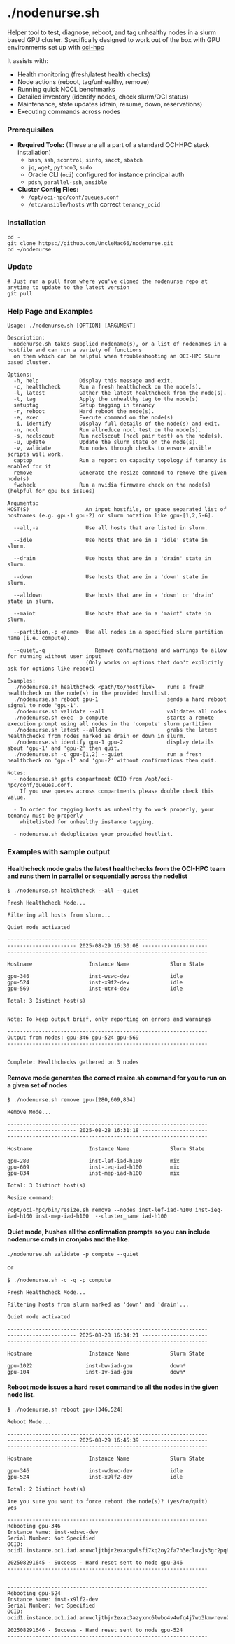 # ./nodenurse.sh

Helper tool to test, diagnose, reboot, and tag unhealthy nodes in a slurm based GPU cluster. Specifically designed to work out of the box with GPU environments set up with [oci-hpc](https://github.com/oracle-quickstart/oci-hpc)

 It assists with:
- Health monitoring (fresh/latest health checks)
- Node actions (reboot, tag/unhealthy, remove)
- Running quick NCCL benchmarks
- Detailed inventory (identify nodes, check slurm/OCI status)
- Maintenance, state updates (drain, resume, down, reservations)
- Executing commands across nodes

### Prerequisites

- **Required Tools:** 
(These are all a part of a standard OCI-HPC stack installation)
  - `bash`, `ssh`, `scontrol`, `sinfo`, `sacct`, `sbatch`
  - `jq`, `wget`, `python3`, `sudo`
  - Oracle CLI (`oci`) configured for instance principal auth
  - `pdsh`, `parallel-ssh`, `ansible`
- **Cluster Config Files:**
  - `/opt/oci-hpc/conf/queues.conf`
  - `/etc/ansible/hosts` with correct `tenancy_ocid`

### Installation

```
cd ~
git clone https://github.com/UncleMac66/nodenurse.git
cd ~/nodenurse
```
### Update

```
# Just run a pull from where you've cloned the nodenurse repo at anytime to update to the latest version
git pull
```

### Help Page and Examples

```
Usage: ./nodenurse.sh [OPTION] [ARGUMENT]

Description:
  nodenurse.sh takes supplied nodename(s), or a list of nodenames in a hostfile and can run a variety of functions
  on them which can be helpful when troubleshooting an OCI-HPC Slurm based cluster.

Options:
  -h, help             Display this message and exit.
  -c, healthcheck      Run a fresh healthcheck on the node(s).
  -l, latest           Gather the latest healthcheck from the node(s).
  -t, tag              Apply the unhealthy tag to the node(s)
  setuptag             Setup tagging in tenancy
  -r, reboot           Hard reboot the node(s).
  -e, exec             Execute command on the node(s)
  -i, identify         Display full details of the node(s) and exit.
  -n, nccl             Run allreduce nccl test on the node(s).
  -s, ncclscout        Run ncclscout (nccl pair test) on the node(s).
  -u, update           Update the slurm state on the node(s).
  -v, validate         Run nodes through checks to ensure ansible scripts will work.
  captop               Run a report on capacity topology if tenancy is enabled for it
  remove               Generate the resize command to remove the given node(s)
  fwcheck              Run a nvidia firmware check on the node(s) (helpful for gpu bus issues)

Arguments:
HOST(S)                  An input hostfile, or space separated list of hostnames (e.g. gpu-1 gpu-2) or slurm notation like gpu-[1,2,5-6].

  --all,-a               Use all hosts that are listed in slurm.

  --idle                 Use hosts that are in a 'idle' state in slurm.

  --drain                Use hosts that are in a 'drain' state in slurm.

  --down                 Use hosts that are in a 'down' state in slurm.

  --alldown              Use hosts that are in a 'down' or 'drain' state in slurm.

  --maint                Use hosts that are in a 'maint' state in slurm.

  --partition,-p <name>  Use all nodes in a specified slurm partition name (i.e. compute).

  --quiet,-q                Remove confirmations and warnings to allow for running without user input
                         (Only works on options that don't explicitly ask for options like reboot)

Examples:
  ./nodenurse.sh healthcheck <path/to/hostfile>    runs a fresh healthcheck on the node(s) in the provided hostlist.
  ./nodenurse.sh reboot gpu-1                      sends a hard reboot signal to node 'gpu-1'.
  ./nodenurse.sh validate --all                    validates all nodes
  ./nodenurse.sh exec -p compute                   starts a remote execution prompt using all nodes in the 'compute' slurm partition
  ./nodenurse.sh latest --alldown                  grabs the latest healthchecks from nodes marked as drain or down in slurm.
  ./nodenurse.sh identify gpu-1 gpu-2              display details about 'gpu-1' and 'gpu-2' then quit.
  ./nodenurse.sh -c gpu-[1,2] --quiet              run a fresh healthcheck on 'gpu-1' and 'gpu-2' without confirmations then quit.

Notes:
  - nodenurse.sh gets compartment OCID from /opt/oci-hpc/conf/queues.conf.
    If you use queues across compartments please double check this value.

  - In order for tagging hosts as unhealthy to work properly, your tenancy must be properly
    whitelisted for unhealthy instance tagging.

  - nodenurse.sh deduplicates your provided hostlist.
```

### Examples with sample output

#### Healthcheck mode grabs the latest healthchecks from the OCI-HPC team and runs them in parrallel or sequentially across the nodelist

```
$ ./nodenurse.sh healthcheck --all --quiet

Fresh Healthcheck Mode...

Filtering all hosts from slurm...

Quiet mode activated

----------------------------------------------------------------
---------------------- 2025-08-29 16:30:08 ---------------------
----------------------------------------------------------------

Hostname                  Instance Name             Slurm State

gpu-346                   inst-wswc-dev             idle
gpu-524                   inst-x9f2-dev             idle
gpu-569                   inst-utr4-dev             idle

Total: 3 Distinct host(s)


Note: To keep output brief, only reporting on errors and warnings

----------------------------------------------------------------
Output from nodes: gpu-346 gpu-524 gpu-569
----------------------------------------------------------------


Complete: Healthchecks gathered on 3 nodes
```

#### Remove mode generates the correct resize.sh command for you to run on a given set of nodes

```
$ ./nodenurse.sh remove gpu-[280,609,834]

Remove Mode...

----------------------------------------------------------------
---------------------- 2025-08-28 16:31:18 ---------------------
----------------------------------------------------------------

Hostname                  Instance Name             Slurm State

gpu-280                   inst-lef-iad-h100         mix
gpu-609                   inst-ieq-iad-h100         mix
gpu-834                   inst-mep-iad-h100         mix

Total: 3 Distinct host(s)

Resize command:

/opt/oci-hpc/bin/resize.sh remove --nodes inst-lef-iad-h100 inst-ieq-iad-h100 inst-mep-iad-h100  --cluster_name iad-h100
```

#### Quiet mode, hushes all the confirmation prompts so you can include nodenurse cmds in cronjobs and the like.

```
./nodenurse.sh validate -p compute --quiet 
```
or
```
$ ./nodenurse.sh -c -q -p compute

Fresh Healthcheck Mode...

Filtering hosts from slurm marked as 'down' and 'drain'...

Quiet mode activated

----------------------------------------------------------------
---------------------- 2025-08-28 16:34:21 ---------------------
----------------------------------------------------------------

Hostname                  Instance Name             Slurm State

gpu-1022                 inst-bw-iad-gpu            down*
gpu-104                  inst-1v-iad-gpu            down*
```

#### Reboot mode issues a hard reset command to all the nodes in the given node list.

```
$ ./nodenurse.sh reboot gpu-[346,524]

Reboot Mode...

----------------------------------------------------------------
---------------------- 2025-08-29 16:45:39 ---------------------
----------------------------------------------------------------

Hostname                  Instance Name             Slurm State

gpu-346                   inst-wdswc-dev            idle
gpu-524                   inst-x9lf2-dev            idle

Total: 2 Distinct host(s)

Are you sure you want to force reboot the node(s)? (yes/no/quit)
yes

----------------------------------------------------------------
Rebooting gpu-346
Instance Name: inst-wdswc-dev    
Serial Number: Not Specified
OCID: ocid1.instance.oc1.iad.anuwcljtbjr2exacgwlsfi7kq2oy2fa7h3ecluvjs3gr2pq6zvpfq

202508291645 - Success - Hard reset sent to node gpu-346
----------------------------------------------------------------


----------------------------------------------------------------
Rebooting gpu-524
Instance Name: inst-x9lf2-dev    
Serial Number: Not Specified
OCID: ocid1.instance.oc1.iad.anuwcljtbjr2exac3azyxrc6lwbo4v4wfq4j7wb3kmwrevn22q

202508291646 - Success - Hard reset sent to node gpu-524
----------------------------------------------------------------
```